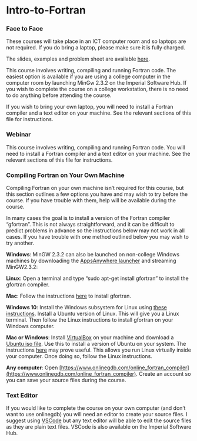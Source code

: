 # Intro-to-Fortran

### Face to Face

These courses will take place in an ICT computer room and so laptops are not required. If you do bring a laptop, please make sure it is fully charged.

The slides, examples and problem sheet are available [here](https://github.com/coolernato/Intro-to-Fortran).

This course involves writing, compiling and running Fortran code. The easiest option is available if you are using a college computer in the computer room by launching MinGw 2.3.2 on the Imperial Software Hub. If you wish to complete the course on a college workstation, there is no need to do anything before attending the course.

If you wish to bring your own laptop, you will need to install a Fortran compiler and a text editor on your machine. See the relevant sections of this file for instructions.

### Webinar

This course involves writing, compiling and running Fortran code. You will need to install a Fortran compiler and a text editor on your machine. See the relevant sections of this file for instructions.

### Compiling Fortran on Your Own Machine

Compiling Fortran on your own machine isn’t required for this course, but this section outlines a few options you have and may wish to try before the course. If you have trouble with them, help will be available during the course.

In many cases the goal is to install a version of the Fortran compiler “gfortran”. This is not always straightforward, and it can be difficult to predict problems in advance so the instructions below may not work in all cases. If you have trouble with one method outlined below you may wish to try another.

**Windows**: MinGW 2.3.2 can also be launched on non-college Windows machines by downloading the [AppsAnywhere launcher](https://www.imperial.ac.uk/admin-services/ict/self-service/computers-printing/devices-and-software/get-software/software-hub/) and streaming MinGW2.3.2: 

**Linux**: Open a terminal and type “sudo apt-get install gfortran” to install the gfortran compiler.

**Mac**: Follow the instructions [here](https://gcc.gnu.org/wiki/GFortranBinariesMacOS) to install gfortran.

**Windows 10**: Install the Windows subsystem for Linux using [these instructions](https://docs.microsoft.com/en-us/windows/wsl/install-win10). Install a Ubuntu version of Linux. This will give you a Linux terminal. Then follow the Linux instructions to install gfortran on your Windows computer.

**Mac or Windows**: Install [VirtualBox](https://www.virtualbox.org/) on your machine and download a [Ubuntu iso file](https://ubuntu.com/download/desktop). Use this to install a version of Ubuntu on your system. The instructions [here](https://www.virtualbox.org/manual/ch01.html) may prove useful. This allows you run Linux virtually inside your computer. Once doing so, follow the Linux instructions.

**Any computer**: Open [https://www.onlinegdb.com/online_fortran_compiler](https://www.onlinegdb.com/online_fortran_compiler). Create an account so you can save your source files during the course.

### Text Editor

If you would like to complete the course on your own computer (and don’t want to use onlinegdb) you will need an editor to create your source files. I suggest using [VSCode](https://code.visualstudio.com/) but any text editor will be able to edit the source files as they are plain text files. VSCode is also available on the Imperial Software Hub.
